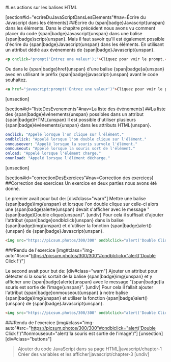 #Les actions sur les balises HTML

[section#id="ecrireDuJavaScriptDansLesElements"#nav=Écrire du Javascript dans les éléments]
##Écrire du {span|badge}Javascript{unspan} dans les éléments.
Dans le chapitre précédent nous avons vu comment placer du code {span|badge}Javascript{unspan} dans une balise {span|badge}script{unspan}. Mais il faut savoir qu'il est également possible d'écrire du {span|badge}Javascript{unspan} dans les éléments.
En utilisant un attribut dédié aux événements de {span|badge}Javascript{unspan}.
```html
<p onclick="prompt('Entrez une valeur');">Cliquez pour voir le prompt.</p>
```
Ou dans le {span|badge}href{unspan} d'une balise {span|badge}a{unspan} avec en utilisant le préfix {span|badge}javascript:{unspan} avant le code souhaitez.
```html
<a href="javascript:prompt('Entrez une valeur')">Cliquez pour voir le prompt.</a>
```
[unsection]

[section#id="listeDesEvenements"#nav=La liste des événements]
##La liste des {span|badge}événements{unspan} possibles dans un attribut {span|badge}HTML{unspan}
Il est possible d'utiliser plusieurs {span|badge}événements{unspan} dans les attributs HTML{unspan}.
```yaml
onclick: "Appelé lorsque l'on clique sur l'élément."
ondblclick: "Appelé lorsque l'on double clique sur l'élément."
onmouseover: "Appelé lorsque la souris survole l'élément."
onmouseout: "Appelé lorsque la souris sort de l'élément."
onload: "Appelé lorsque l'élément charge."
onunload: "Appelé lorsque l'élément décharge."
```
[unsection]

[section#id="correctionDesExercices"#nav=Correction des exercices]
##Correction des exercices
Un exercice en deux parties nous avons été donné.

Le premier avait pour but de:
[div#class="warn"]
Mettre une balise {span|badge}img{unspan} et lorsque l'on double clique sur celle-ci alors une {span|badge}alerte{unspan} devait s'afficher avec le message "{span|badge}Double clique{unspan}".
[undiv]
Pour cela il suffisait d'ajouter l'attribut {span|badge}ondblclick{unspan} dans la balise {span|badge}img{unspan} et d'utiliser la fonction {span|badge}alert(){unspan} de {span|badge}Javascript{unspan}.
```html
<img src="https://picsum.photos/300/300" ondblclick="alert('Double Clique');">
```
###Rendu de l'exercice
[img#class="img-auto"#src="https://picsum.photos/300/300"#ondblclick="alert('Double Click !')"]

Le second avait pour but de:
[div#class="warn"]
Ajouter un attribut pour détecter si la souris sortait de la balise {span|badge}img{unspan} et y afficher une {span|badge}alerte{unspan} avec le message "{span|badge}la souris est sortie de l'image{unspan}".
[undiv]
Pour cela il fallait ajouter l'attribut {span|badge}onmouseout{unspan} à notre balise {span|badge}img{unspan} et utiliser la fonction {span|badge}alert(){unspan} de {span|badge}Javascript{unspan}.
```html
<img src="https://picsum.photos/300/300" ondblclick="alert('Double Clique');" onmouseout="alert('La souris est sortie de l\'image');">
```
###Rendu de l'exercice
[img#class="img-auto"#src="https://picsum.photos/300/300"#ondblclick="alert('Double Click !')"#onmouseout="alert('la souris est sortie de l\'image')"]
[unsection]
[div#class="buttons"]
>Ajouter du code JavaScript dans sa page HTML|javascript/chapter-1
>Créer des variables et les afficher|javascript/chapter-3
[undiv]